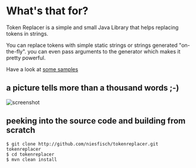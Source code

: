 # What's that for? 

Token Replacer is a simple and small Java Library that helps replacing tokens in strings.

You can replace tokens with simple static strings or strings generated "on-the-fly". 
you can even pass arguments to the generator which makes it pretty powerful.

Have a look at [some samples](http://github.com/niesfisch/tokenreplacer/blob/master/src/test/java/de/marcelsauer/tokenreplacer/TokenReplacerIntegrationTest.java)

## a picture tells more than a thousand words ;-)

![screenshot](http://www.marcel-sauer.de/tokenreplacer/tokenreplacer.png)

## peeking into the source code and building from scratch

    $ git clone http://github.com/niesfisch/tokenreplacer.git tokenreplacer
    $ cd tokenreplacer
    $ mvn clean install
